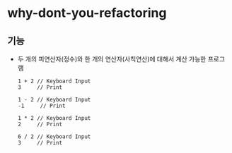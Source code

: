 # why-dont-you-refactoring

## 기능
- 두 개의 피연산자(정수)와 한 개의 연산자(사칙연산)에 대해서 계산 가능한 프로그램
    ```text
    1 + 2 // Keyboard Input
    3     // Print
    ```
    ```text
    1 - 2 // Keyboard Input
    -1     // Print
    ```
    ```text
    1 * 2 // Keyboard Input
    2     // Print
    ```
    ```text
    6 / 2 // Keyboard Input
    3     // Print
    ```
